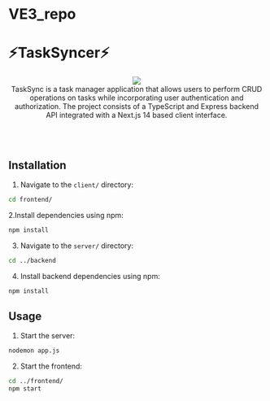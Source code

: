 # VE3_repo
# ⚡TaskSyncer⚡
<p align="center">
  <img src="https://skillicons.dev/icons?i=react,js,tailwind,express,mongodb,nodejs,jsonwebtoken" />
  <br/>
TaskSync is a task manager application that allows users to perform CRUD operations on tasks while incorporating user authentication and authorization. The project consists of a TypeScript and Express backend API integrated with a Next.js 14 based client interface.
</p>
<br/><br/>

## Installation
1. Navigate to the `client/` directory:
```bash
cd frontend/
```
2.Install dependencies using npm:
```bash
npm install
```
3. Navigate to the `server/` directory:
```bash
cd ../backend
```
4. Install backend dependencies using npm:
```bash
npm install
```
## Usage
1. Start the server:
```bash
nodemon app.js
```
2. Start the frontend:
```bash
cd ../frontend/
npm start
```

